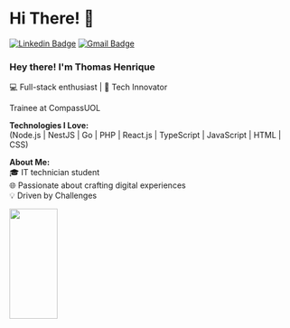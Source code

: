 
<h1>Hi There! 👋</h1>

[![Linkedin Badge](https://img.shields.io/badge/-LinkedIn-6633cc?style=flat-square&logo=Linkedin&logoColor=white&link=https://www.linkedin.com/in/thom-henrique/)](https://www.linkedin.com/in/thom-henrique/)
[![Gmail Badge](https://img.shields.io/badge/-thomas.santos02209@gmail.com-6633cc?style=flat-square&logo=Gmail&logoColor=white&link=mailto:thomas.santos02209@gmail.com)](mailto:thomas.santos02209@gmail.com)



### Hey there! I'm Thomas Henrique  
💻 Full-stack enthusiast | 🚀 Tech Innovator

Trainee at CompassUOL

**Technologies I Love:**  
(Node.js | NestJS | Go | PHP | React.js | TypeScript | JavaScript | HTML | CSS)  

**About Me:**  
🎓 IT technician student  
🌐 Passionate about crafting digital experiences  
💡 Driven by Challenges 


<div align="left">
  
  <img width="41%" height="195px" src="https://github-readme-stats.vercel.app/api/top-langs/?username=thethoomm&layout=compact&hide_border=true&title_color=8f00ff&text_color=ffffff&bg_color=0d1117" />

</div>

